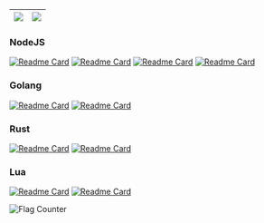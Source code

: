 | <a href="https://github.com/sankooc"><img align="center" src="http://github-profile-summary-cards.vercel.app/api/cards/profile-details?username=sankooc&theme=gruvbox"/></a> | <a href="https://github.com/sankooc"><img align="center" src="https://github-readme-stats.vercel.app/api/top-langs/?username=sankooc&hide=HTML,Swift,CSS,ipynb&layout=compact&theme=gruvbox&hide_border=true&langs_count=8" /></a> 
| ------------- | ------------- | 

### NodeJS

[![Readme Card](https://github-readme-stats.vercel.app/api/pin/?username=sankooc&repo=spring.js&theme=gruvbox&hide_border=true&layout=compact)](https://github.com/sankooc/spring.js)
[![Readme Card](https://github-readme-stats.vercel.app/api/pin/?username=sankooc&repo=qrzip&theme=gruvbox&hide_border=true&layout=compact)](https://github.com/sankooc/qrzip)
[![Readme Card](https://github-readme-stats.vercel.app/api/pin/?username=sankooc&repo=bezier-interpolation&theme=gruvbox&hide_border=true&layout=compact)](https://github.com/sankooc/bezier-interpolation)
[![Readme Card](https://github-readme-stats.vercel.app/api/pin/?username=sankooc&repo=rs2ts&theme=gruvbox&hide_border=true&layout=compact)](https://github.com/sankooc/rs2ts)


### Golang

[![Readme Card](https://github-readme-stats.vercel.app/api/pin/?username=sankooc&repo=gibero&theme=onedark&hide_border=true&layout=compact)](https://github.com/sankooc/gibero)
[![Readme Card](https://github-readme-stats.vercel.app/api/pin/?username=sankooc&repo=mmdb&theme=onedark&hide_border=true&layout=compact)](https://github.com/sankooc/mmdb)


### Rust

[![Readme Card](https://github-readme-stats.vercel.app/api/pin/?username=sankooc&repo=vs-shark&theme=dracula&hide_border=true&layout=compact)](https://github.com/sankooc/vs-shark)
[![Readme Card](https://github-readme-stats.vercel.app/api/pin/?username=sankooc&repo=symbols.rs&theme=dracula&hide_border=true&layout=compact)](https://github.com/sankooc/symbols.rs)


### Lua

[![Readme Card](https://github-readme-stats.vercel.app/api/pin/?username=sankooc&repo=wclrank&theme=radical&hide_border=true&layout=compact)](https://github.com/sankooc/wclrank)
[![Readme Card](https://github-readme-stats.vercel.app/api/pin/?username=sankooc&repo=wow-interface-prist&theme=radical&hide_border=true&layout=compact)](https://github.com/sankooc/wow-interface-prist)


<img src="https://s05.flagcounter.com/count/JEU5/bg_FFFFFF/txt_000000/border_CCCCCC/columns_2/maxflags_10/viewers_0/labels_0/pageviews_0/flags_0/percent_0/" alt="Flag Counter" border="0">

<!--
**sankooc/sankooc** is a ✨ _special_ ✨ repository because its `README.md` (this file) appears on your GitHub profile.

Here are some ideas to get you started:

- 🔭 I’m currently working on ...
- 🌱 I’m currently learning ...
- 👯 I’m looking to collaborate on ...
- 🤔 I’m looking for help with ...
- 💬 Ask me about ...
- 📫 How to reach me: ...
- 😄 Pronouns: ...
- ⚡ Fun fact: ...
-->
